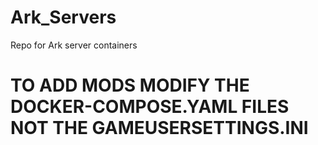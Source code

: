 # Ark_Servers
Repo for Ark server containers 

# TO ADD MODS MODIFY THE DOCKER-COMPOSE.YAML FILES NOT THE GAMEUSERSETTINGS.INI
